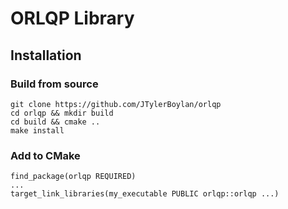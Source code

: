 # ORLQP Library

## Installation

### Build from source

```
git clone https://github.com/JTylerBoylan/orlqp
cd orlqp && mkdir build
cd build && cmake ..
make install
```

### Add to CMake

```
find_package(orlqp REQUIRED)
...
target_link_libraries(my_executable PUBLIC orlqp::orlqp ...)
```
